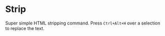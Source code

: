 # Strip
Super simple HTML stripping command. Press `Ctrl+Alt+H` over a selection to replace the text.